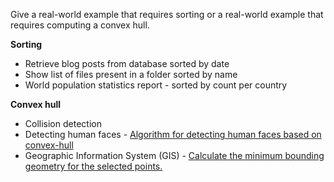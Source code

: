Give a real-world example that requires sorting or a real-world example that requires computing a convex hull.

**Sorting**

* Retrieve blog posts from database sorted by date
* Show list of files present in a folder sorted by name
* World population statistics report - sorted by count per country

**Convex hull**

* Collision detection
* Detecting human faces - [Algorithm for detecting human faces based on convex-hull](https://www.osapublishing.org/DirectPDFAccess/22CFF016-D4DF-75FC-2B85D4109D44F0DE_68360/oe-10-6-274.pdf)
* Geographic Information System (GIS) - [Calculate the minimum bounding geometry for the selected points.
](https://www.arcgis.com/home/item.html?id=a6129839e96d4c0682250673cd89589d)
